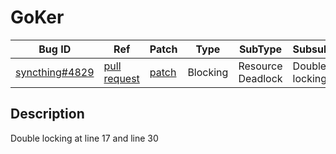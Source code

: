 
# GoKer

| Bug ID|  Ref | Patch | Type | SubType | SubsubType |
| ----  | ---- | ----  | ---- | ---- | ---- |
|[syncthing#4829]|[pull request]|[patch]| Blocking | Resource Deadlock | Double locking |

[syncthing#4829]:(syncthing4829_test.go)
[patch]:https://github.com/syncthing/syncthing/pull/4829/files
[pull request]:https://github.com/syncthing/syncthing/pull/4829
 
## Description

Double locking at line 17 and line 30

